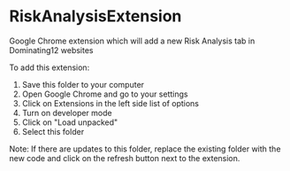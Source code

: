 # RiskAnalysisExtension
Google Chrome extension which will add a new Risk Analysis tab in Dominating12 websites

To add this extension:
1. Save this folder to your computer
2. Open Google Chrome and go to your settings
3. Click on Extensions in the left side list of options
4. Turn on developer mode
5. Click on "Load unpacked"
6. Select this folder

Note: If there are updates to this folder, replace the existing folder with the new code and click on the refresh button next to the extension. 
